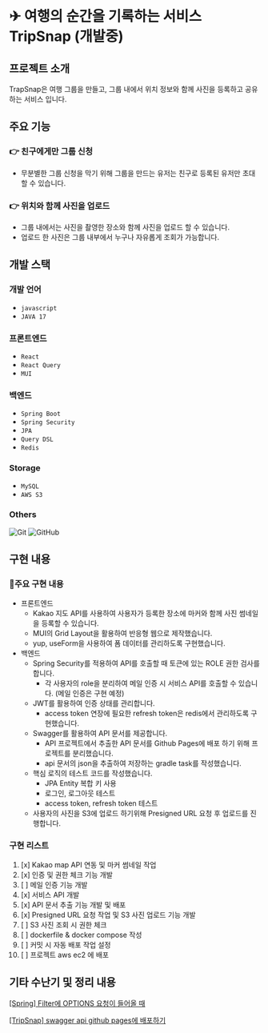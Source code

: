 # ✈ 여행의 순간을 기록하는 서비스 TripSnap (개발중)

## 프로젝트 소개

TrapSnap은 여행 그룹을 만들고, 그룹 내에서 위치 정보와 함께 사진을 등록하고 공유하는 서비스 입니다.

## 주요 기능

### 👉 친구에게만 그룹 신청

- 무분별한 그룹 신청을 막기 위해 그룹을 만드는 유저는 친구로 등록된 유저만 초대 할 수 있습니다.

### 👉 위치와 함께 사진을 업로드

- 그룹 내에서는 사진을 촬영한 장소와 함께 사진을 업로드 할 수 있습니다.
- 업로드 한 사진은 그룹 내부에서 누구나 자유롭게 조회가 가능합니다.

## 개발 스택

### 개발 언어

- `javascript`
- `JAVA 17`

### 프론트엔드

- `React`
- `React Query`
- `MUI`

### 백엔드

- `Spring Boot`
- `Spring Security`
- `JPA`
- `Query DSL`
- `Redis`

### Storage

- `MySQL`
- `AWS S3`

### Others

![Git](https://img.shields.io/badge/git-%23F05033.svg?style=for-the-badge&logo=git&logoColor=white)
![GitHub](https://img.shields.io/badge/github-%23121011.svg?style=for-the-badge&logo=github&logoColor=white)

## 구현 내용

### 📌주요 구현 내용

- 프론트엔드
  - Kakao 지도 API를 사용하여 사용자가 등록한 장소에 마커와 함께 사진 썸네일을 등록할 수 있습니다.
  - MUI의 Grid Layout을 활용하여 반응형 웹으로 제작했습니다.
  - yup, useForm을 사용하여 폼 데이터를 관리하도록 구현했습니다.
- 백엔드
  - Spring Security를 적용하여 API를 호출할 때 토큰에 있는 ROLE 권한 검사를 합니다.
    - 각 사용자의 role을 분리하여 메일 인증 시 서비스 API를 호출할 수 있습니다. (메일 인증은 구현 예정)
  - JWT를 활용하여 인증 상태를 관리합니다.
    - access token 연장에 필요한 refresh token은 redis에서 관리하도록 구현했습니다.
  - Swagger를 활용하여 API 문서를 제공합니다.
    - API 프로젝트에서 추출한 API 문서를 Github Pages에 배포 하기 위해 프로젝트를 분리했습니다.
    - api 문서의 json을 추출하여 저장하는 gradle task를 작성했습니다.
  - 핵심 로직의 테스트 코드를 작성했습니다.
    - JPA Entity 복합 키 사용
    - 로그인, 로그아웃 테스트
    - access token, refresh token 테스트
  - 사용자의 사진을 S3에 업로드 하기위해 Presigned URL 요청 후 업로드를 진행합니다.

### 구현 리스트

1. [x] Kakao map API 연동 및 마커 썸네일 작업
2. [x] 인증 및 권한 체크 기능 개발
3. [ ] 메일 인증 기능 개발
4. [x] 서비스 API 개발
5. [x] API 문서 추출 기능 개발 및 배포
6. [x] Presigned URL 요청 작업 및 S3 사진 업로드 기능 개발
7. [ ] S3 사진 조회 시 권한 체크
8. [ ] dockerfile & docker compose 작성
9. [ ] 커밋 시 자동 배포 작업 설정
10. [ ] 프로젝트 aws ec2 에 배포

## 기타 수난기 및 정리 내용

[[Spring] Filter에 OPTIONS 요청이 들어올 때](https://wary-billboard-150.notion.site/Spring-Filter-OPTIONS-5ba44e20618442e5a0ffc971992fbff0?pvs=4)

[[TripSnap] swagger api github pages에 배포하기](https://wary-billboard-150.notion.site/TripSnap-swagger-api-github-pages-3f84692758644cdb87af4e14616630a4?pvs=4)
